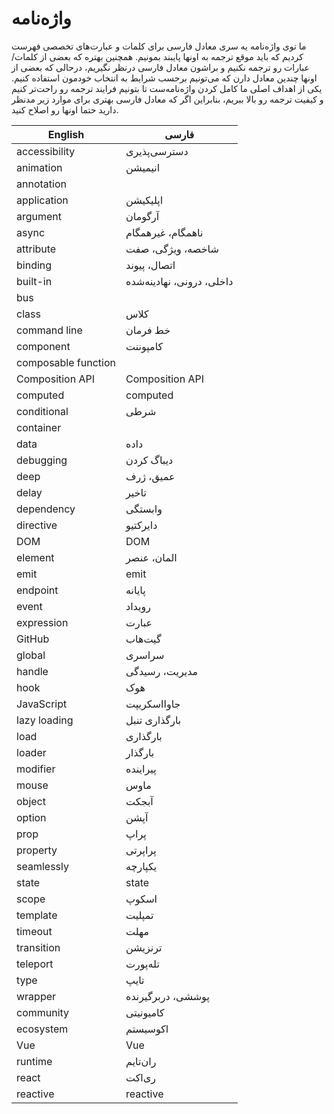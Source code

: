 
# واژه‌نامه

ما توی واژه‌نامه یه سری معادل فارسی برای کلمات و عبارت‌های تخصصی فهرست کردیم که باید موقع ترجمه به اونها پایبند بمونیم. همچنین بهتره که بعضی از کلمات/عبارات رو ترجمه نکنیم و براشون معادل فارسی درنظر نگیریم، درحالی که بعضی از اونها چندین معادل دارن که می‌تونیم برحسب شرایط به انتخاب خودمون استفاده کنیم. یکی از اهداف اصلی ما کامل کردن واژه‌نامه‌ست تا بتونیم فرایند ترجمه رو راحت‌تر کنیم و کیفیت ترجمه رو بالا ببریم، بنابراین اگر که معادل فارسی بهتری برای موارد زیر مدنظر دارید حتما اونها رو اصلاح کنید.

| English         | فارسی               |
|-----------------|---------------------|
| accessibility   | دسترسی‌پذیری         |
| animation       | انیمیشن             |
| annotation      |                     |
| application     | اپلیکیشن            |
| argument        | آرگومان             |
| async           | ناهمگام، غیرهمگام   |
| attribute       | شاخصه، ویژگی، صفت   |
| binding         | اتصال، پیوند        |
| built-in        | داخلی، درونی، نهادینه‌شده |
| bus             |                     |
| class           | کلاس                 |
| command line    | خط فرمان            |
| component       | کامپوننت            |
| composable function |                 |
| Composition API | Composition API     |
| computed        | computed            |
| conditional     | شرطی                |
| container       |                     |
| data            | داده                |
| debugging       | دیباگ کردن          |
| deep            | عمیق، ژرف           |
| delay           | تاخیر               |
| dependency      | وابستگی             |
| directive       | دایرکتیو            |
| DOM             | DOM                 |
| element         | المان، عنصر         |
| emit            | emit                |
| endpoint        | پایانه              |
| event           | رویداد              |
| expression      | عبارت               |
| GitHub          | گیت‌هاب              |
| global          | سراسری              |
| handle          | مدیریت، رسیدگی      |
| hook            | هوک                 |
| JavaScript      | جاوااسکریپت         |
| lazy loading    | بارگذاری تنبل       |
| load            | بارگذاری            |
| loader          | بارگذار             |
| modifier        | پیراینده            |
| mouse           | ماوس                |
| object          | آبجکت               |
| option          | آپشن               |
| prop            | پراپ                |
| property        | پراپرتی             |
| seamlessly      | یکپارچه             |
| state           | state               |
| scope           | اسکوپ               |
| template        | تمپلیت              |
| timeout         | مهلت                |
| transition      | ترنزیشن‌             |
| teleport        | تله‌پورت             |
| type            | تایپ             |
| wrapper         | پوششی، دربرگیرنده   |
| community       | کامیونیتی           |
| ecosystem       | اکوسیستم            |
| Vue             | Vue                 |
| runtime         | ران‌تایم             |
| react           | ری‌اکت           |
| reactive        | reactive        |
